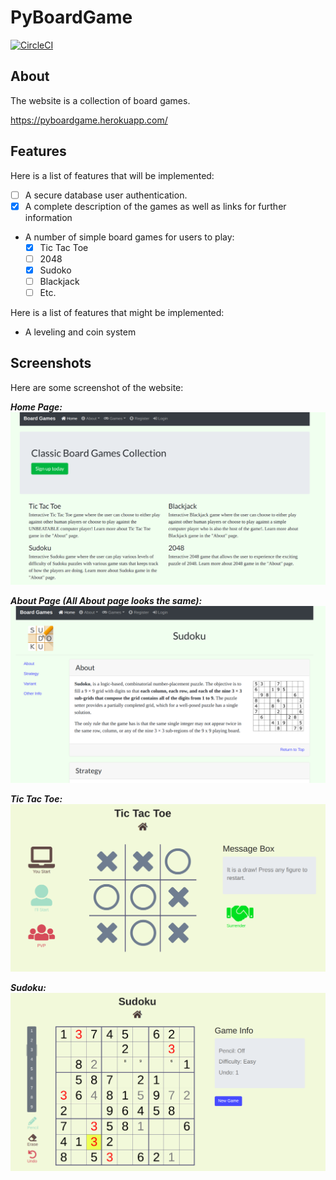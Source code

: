 # PyBoardGame
[![CircleCI](https://circleci.com/gh/larryworm1127/PyBoardGame.svg?style=svg)](https://circleci.com/gh/larryworm1127/PyBoardGame)

## About
The website is a collection of board games.

https://pyboardgame.herokuapp.com/

## Features
Here is a list of features that will be implemented:
- [ ] A secure database user authentication.
- [x] A complete description of the games as well as links for further information
- A number of simple board games for users to play:
    - [x] Tic Tac Toe
    - [ ] 2048
    - [x] Sudoko
    - [ ] Blackjack
    - [ ] Etc.

Here is a list of features that might be implemented:
- A leveling and coin system

## Screenshots
Here are some screenshot of the website:

**_Home Page:_**
![Image of home page](screenshots/screenshot_home.png)

**_About Page (All About page looks the same):_**
![Image of about page](screenshots/screenshot_about.png)

**_Tic Tac Toe:_**
![Image of Tic Tac Toe](screenshots/screenshot_ttt.png)

**_Sudoku:_**
![Image of Sudoku](screenshots/screenshot_sudoku.png)
